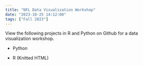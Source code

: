 ```yaml
---
title: "NFL Data Visualization Workshop"
date: "2023-10-25 14:12:00"
tags: ["Fall 2023"]
---
```

View the following projects in R and Python on Github for a data visualization workshop.

- Python

- R (Knitted HTML)
